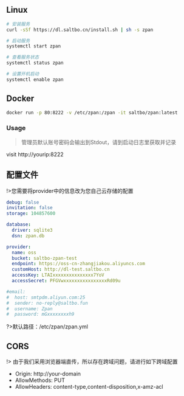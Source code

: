 ## Linux
```bash
# 安装服务
curl -sSf https://dl.saltbo.cn/install.sh | sh -s zpan

# 启动服务
systemctl start zpan

# 查看服务状态
systemctl status zpan

# 设置开机启动
systemctl enable zpan
```

## Docker
```bash
docker run -p 80:8222 -v /etc/zpan:/zpan -it saltbo/zpan:latest
```

### Usage
>管理员默认账号密码会输出到Stdout，请到启动日志里获取并记录

visit http://yourip:8222

## 配置文件
!>您需要将provider中的信息改为您自己云存储的配置

```yaml
debug: false
invitation: false
storage: 104857600

database:
  driver: sqlite3
  dsn: zpan.db

provider:
  name: oss
  bucket: saltbo-zpan-test
  endpoint: https://oss-cn-zhangjiakou.aliyuncs.com
  customHost: http://dl-test.saltbo.cn
  accessKey: LTAIxxxxxxxxxxxxxxx7YoV
  accessSecret: PFGVwxxxxxxxxxxxxxxxxRd09u

#email:
#  host: smtpdm.aliyun.com:25
#  sender: no-reply@saltbo.fun
#  username: Zpan
#  password: mGxxxxxxxxh9
```

?>默认路径：/etc/zpan/zpan.yml

## CORS

!> 由于我们采用浏览器端直传，所以存在跨域问题，请进行如下跨域配置

- Origin: http://your-domain
- AllowMethods: PUT
- AllowHeaders: content-type,content-disposition,x-amz-acl